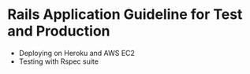# Rails Application Guideline for Test and Production

- Deploying on Heroku and AWS EC2
- Testing with Rspec suite 
